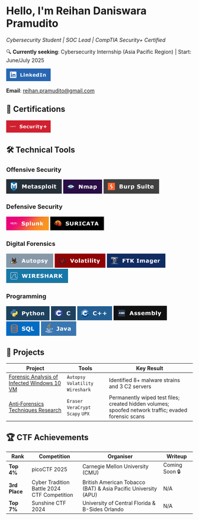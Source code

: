 # Hello, I'm Reihan Daniswara Pramudito  
*Cybersecurity Student | SOC Lead | CompTIA Security+ Certified*

🔍 **Currently seeking**: Cybersecurity Internship (Asia Pacific Region) | Start: June/July 2025

<a href="https://linkedin.com/in/reihan-daniswara/">
  <img src="https://github.com/ReihanPramudito/ReihanPramudito/blob/main/ImageAssets/linkedin.png?raw=true" width="120" alt="LinkedIn"/>
</a>

**Email**: <a href="mailto:reihan.pramudito@gmail.com">reihan.pramudito@gmail.com</a>


## 🔖 Certifications
<div>
<a href="https://www.credly.com/badges/134605a6-dea1-48d6-8b88-16b9c1a3c348">
<img src="https://github.com/ReihanPramudito/ReihanPramudito/blob/main/ImageAssets/security+.png?raw=true" width="120" alt="Security+"/>
</a>
</div>


## 🛠️ Technical Tools

### Offensive Security
<div>
  <img src="https://github.com/ReihanPramudito/ReihanPramudito/blob/main/ImageAssets/metasploit.png?raw=true" width="150" alt="Metasploit"/>
  <img src="https://github.com/ReihanPramudito/ReihanPramudito/blob/main/ImageAssets/nmap.png?raw=true" width="105" alt="Nmap"/>
  <img src="https://github.com/ReihanPramudito/ReihanPramudito/blob/main/ImageAssets/burpsuite.png?raw=true" width="150" alt="Burp Suite"/>
</div>

### Defensive Security  
<div>
  <img src="https://github.com/ReihanPramudito/ReihanPramudito/blob/main/ImageAssets/splunk.png?raw=true" width="115" alt="Python"/>
  <img src="https://github.com/ReihanPramudito/ReihanPramudito/blob/main/ImageAssets/suricata.png?raw=true" width="145" alt="Suricata"/>
</div>

### Digital Forensics

<div>
  <img src="https://github.com/ReihanPramudito/ReihanPramudito/blob/main/ImageAssets/autopsy.png?raw=true" width="127" alt="Autopsy"/>
  <img src="https://github.com/ReihanPramudito/ReihanPramudito/blob/main/ImageAssets/volatility.png?raw=true" width="137" alt="Volatility"/>
  <img src="https://github.com/ReihanPramudito/ReihanPramudito/blob/main/ImageAssets/ftkimager.png?raw=true" width="158" alt="FTK Imager"/>
  <img src="https://github.com/ReihanPramudito/ReihanPramudito/blob/main/ImageAssets/wireshark.png?raw=true" width="167" alt="Wireshark"/>
</div>

### Programming

<div>
  <img src="https://github.com/ReihanPramudito/ReihanPramudito/blob/main/ImageAssets/python.png?raw=true" width="117" alt="Python"/>
  <img src="https://github.com/ReihanPramudito/ReihanPramudito/blob/main/ImageAssets/c.png?raw=true" width="67" alt="C"/>
  <img src="https://github.com/ReihanPramudito/ReihanPramudito/blob/main/ImageAssets/cpp.png?raw=true" width="94" alt="C++"/>
  <img src="https://github.com/ReihanPramudito/ReihanPramudito/blob/main/ImageAssets/assembly.png?raw=true" width="144" alt="Assembly"/>
  <img src="https://github.com/ReihanPramudito/ReihanPramudito/blob/main/ImageAssets/sql.png?raw=true" width="90" alt="SQL"/>
  <img src="https://github.com/ReihanPramudito/ReihanPramudito/blob/main/ImageAssets/java.png?raw=true" width="95" alt="Java"/>
</div>


## 📁 Projects

| Project | Tools | Key Result |  
|---------|-------|------------|  
| [Forensic Analysis of Infected Windows 10 VM](https://github.com/ReihanPramudito/forensic-vm-analysis) | `Autopsy` `Volatility` `Wireshark` | Identified 8+ malware strains and 3 C2 servers |
| [Anti‑Forensics Techniques Research](https://github.com/ReihanPramudito/anti-forensics-techniques-research) | `Eraser` `VeraCrypt` `Scapy` `UPX` | Permanently wiped test files; created hidden volumes; spoofed network traffic; evaded forensic scans |


## 🏆 CTF Achievements
| Rank | Competition | Organiser | Writeup |
|------|-------------|-----------|---------|
| **Top 4%** | picoCTF 2025 | Carnegie Mellon University (CMU) | Coming Soon 🔒 |
| **3rd Place** | Cyber Tradition Battle 2024 <br>CTF Competition | British American Tobacco (BAT) & Asia Pacific University (APU) | N/A |
| **Top 7%** | Sunshine CTF 2024 | University of Central Florida & B-Sides Orlando | N/A |

